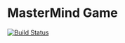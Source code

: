 # MasterMind Game
[![Build Status](https://travis-ci.org/pzoupis/master-mind-game.png?branch=master)](https://travis-ci.org/pzoupis/master-mind-game)
